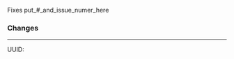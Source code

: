 [//]: # (Note: See http://habitica.wikia.com/wiki/Using_Your_Local_Install_to_Modify_Habitica%27s_Website_and_API for more info)

[//]: # (Put Issue # here, if applicable. This will automatically close the issue if your PR is merged in)
Fixes put_#_and_issue_numer_here

### Changes
[//]: # (Describe the changes that were made in detail here. Include pictures if necessary)



[//]: # (Put User ID in here - found on the Habitica website at User Icon > Settings > API)

----
UUID: 
